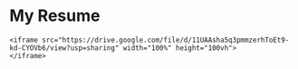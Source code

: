 <h1>My Resume</h1>
  
 		   
    <iframe src="https://drive.google.com/file/d/11UAAsha5q3pmmzerhToEt9-kd-CYOVb6/view?usp=sharing" width="100%" height="100vh">
    </iframe>



